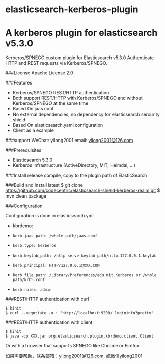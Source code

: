 # elasticsearch-kerberos-plugin
A kerberos plugin for elasticsearch v5.3.0 
=====================

Kerberos/SPNEGO custom plugin for Elasticsearch v5.3.0
Authenticate HTTP and REST requests via Kerberos/SPNEGO.

###License
Apache License 2.0 

###Features
* Kerberos/SPNEGO REST/HTTP authentication
* Both support REST/HTTP with Kerberos/SPNEGO and without Kerberos/SPNEGO at the same time
* Based On jaas.conf
* No external dependencies, no dependency for elasticsearch sercurity shield
* Based On elasticsearch.yaml configuration
* Client as a example

###support
WeChat: yilong2001
email: yilong2001@126.com

###Prerequisites
* Elasticsearch 5.3.0
* Kerberos Infrastructure (ActiveDirectory, MIT, Heimdal, ...)

###Install release
compile, copy to the plugin path of ElasticSearch 

###Build and install latest
    $ git clone https://github.com/codecentric/elasticsearch-shield-kerberos-realm.git
    $ mvn clean package

###Configuration

Configuration is done in elasticsearch.yml
* kbrdemo:
*     kerb.jaas_path: /whole path/jaas.conf
*     kerb.type: kerberos
*     kerb.keytab_path: /http serve keytab path/http.127.0.0.1.keytab
*     kerb.principal: HTTP/127.0.0.1@XXX.COM
*     kerb.file_path: /Library/Preferences/edu.mit.Kerberos or /whole path/krb5.conf
*     kerb.roles: admin

###REST/HTTP authentication with curl

    $ kinit
    $ curl --negotiate -u : "http://localhost:9200/_logininfo?pretty"

###REST/HTTP authentication with client

    $ kinit
    $ java -cp XXX.jar org.elasticsearch.plugin.kbrdemo.client.Client

Or with a browser that supports SPNEGO like Chrome or Firefox

如果需要帮助，联系邮箱：yilong2001@126.com, 或微信yilong2001

